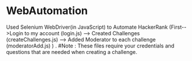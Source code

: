 # WebAutomation
Used Selenium WebDriver(in JavaScript) to Automate HackerRank (First-->Login to my account (login.js) --> Created Challenges (createChallenges.js)  --> Added Moderator to each challenge (moderatorAdd.js) ) .
#Note : These files require your credentials and questions that are needed when creating a challenge.
